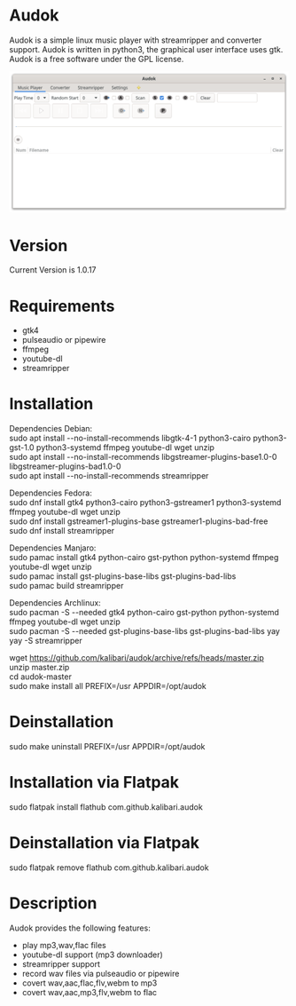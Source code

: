 Audok
======
Audok is a simple linux music player with streamripper and converter support. Audok is written in python3, the graphical user interface uses gtk. Audok is a free software under the GPL license.

![Screenshot](https://github.com/kalibari/audok/blob/master/audok/screenshot.png)


Version
======
Current Version is 1.0.17


Requirements
======
- gtk4
- pulseaudio or pipewire
- ffmpeg
- youtube-dl
- streamripper


Installation
======
Dependencies Debian:<br/>
sudo apt install --no-install-recommends libgtk-4-1 python3-cairo python3-gst-1.0 python3-systemd ffmpeg youtube-dl wget unzip<br/>
sudo apt install --no-install-recommends libgstreamer-plugins-base1.0-0 libgstreamer-plugins-bad1.0-0<br/>
sudo apt install --no-install-recommends streamripper<br/>

Dependencies Fedora:<br/>
sudo dnf install gtk4 python3-cairo python3-gstreamer1 python3-systemd ffmpeg youtube-dl wget unzip<br/>
sudo dnf install gstreamer1-plugins-base gstreamer1-plugins-bad-free<br/>
sudo dnf install streamripper<br/>

Dependencies Manjaro:<br/>
sudo pamac install gtk4 python-cairo gst-python python-systemd ffmpeg youtube-dl wget unzip<br/>
sudo pamac install gst-plugins-base-libs gst-plugins-bad-libs<br/>
sudo pamac build streamripper<br/>

Dependencies Archlinux:<br/>
sudo pacman -S --needed gtk4 python-cairo gst-python python-systemd ffmpeg youtube-dl wget unzip<br/>
sudo pacman -S --needed gst-plugins-base-libs gst-plugins-bad-libs yay<br/>
yay -S streamripper<br/>


wget https://github.com/kalibari/audok/archive/refs/heads/master.zip<br/>
unzip master.zip<br/>
cd audok-master<br/>
sudo make install all PREFIX=/usr APPDIR=/opt/audok<br/>


Deinstallation
======
sudo make uninstall PREFIX=/usr APPDIR=/opt/audok<br/>


Installation via Flatpak
======
sudo flatpak install flathub com.github.kalibari.audok<br/>


Deinstallation via Flatpak
======
sudo flatpak remove flathub com.github.kalibari.audok<br/>



Description
======
Audok provides the following features:
- play mp3,wav,flac files
- youtube-dl support (mp3 downloader)
- streamripper support
- record wav files via pulseaudio or pipewire
- covert wav,aac,flac,flv,webm to mp3
- covert wav,aac,mp3,flv,webm to flac
